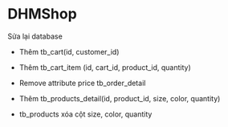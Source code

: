 # DHMShop
Sửa lại database
- Thêm tb_cart(id, customer_id)
- Thêm tb_cart_item (id, cart_id, product_id, quantity)
- Remove attribute price tb_order_detail

- Thêm tb_products_detail(id, product_id, size, color, quantity)
- tb_products xóa cột size, color, quantity
